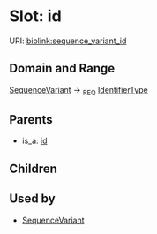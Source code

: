 # Slot: id




URI: [biolink:sequence_variant_id](https://w3id.org/biolink/vocab/sequence_variant_id)
## Domain and Range

[SequenceVariant](SequenceVariant.md) ->  <sub>REQ</sub> [IdentifierType](IdentifierType.md)
## Parents

 *  is_a: [id](id.md)
## Children

## Used by

 * [SequenceVariant](SequenceVariant.md)
